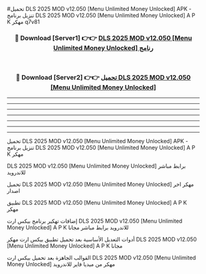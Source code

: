 #تحميل DLS 2025 MOD v12.050 [Menu Unlimited Money Unlocked]  APK - تنزيل برنامج DLS 2025 MOD v12.050 [Menu Unlimited Money Unlocked]  A P K مهكر q7v81 



<div align="center">
<h3>🔴 Download [Server1] 👉👉 <a href="https://apkdownload10.web.app/?title=DLS 2025 MOD v12.050 [Menu Unlimited Money Unlocked] ">DLS 2025 MOD v12.050 [Menu Unlimited Money Unlocked]  رنامج</a></h3><br>

<h3>🔴 Download [Server2] 👉👉 <a href="https://apkdownload10.web.app/?title=DLS 2025 MOD v12.050 [Menu Unlimited Money Unlocked] ">تحميل DLS 2025 MOD v12.050 [Menu Unlimited Money Unlocked]  </a></h3>
</div>


----------------------------------------------------------

----------------------------------------------------------

----------------------------------------------------------

----------------------------------------------------------

----------------------------------------------------------

----------------------------------------------------------

----------------------------------------------------------

تحميل DLS 2025 MOD v12.050 [Menu Unlimited Money Unlocked]  APK - تنزيل برنامج DLS 2025 MOD v12.050 [Menu Unlimited Money Unlocked]  A P K مهكر

DLS 2025 MOD v12.050 [Menu Unlimited Money Unlocked]  برابط مباشر للاندرويد

تحميل DLS 2025 MOD v12.050 [Menu Unlimited Money Unlocked]  مهكر اخر اصدار

تطبيق DLS 2025 MOD v12.050 [Menu Unlimited Money Unlocked]  A P K مهكر

إضافات تهكير برنامج بيكس ارت DLS 2025 MOD v12.050 [Menu Unlimited Money Unlocked]  A P K للاندرويد برابط مباشر مجانا

أدوات التعديل الأساسية بعد تحميل تطبيق بيكس ارت مهكر DLS 2025 MOD v12.050 [Menu Unlimited Money Unlocked]  A P K مجانا

القوالب الجاهزة بعد تحميل بيكس ارت DLS 2025 MOD v12.050 [Menu Unlimited Money Unlocked]  مهكر من ميديا فاير للاندرويد


